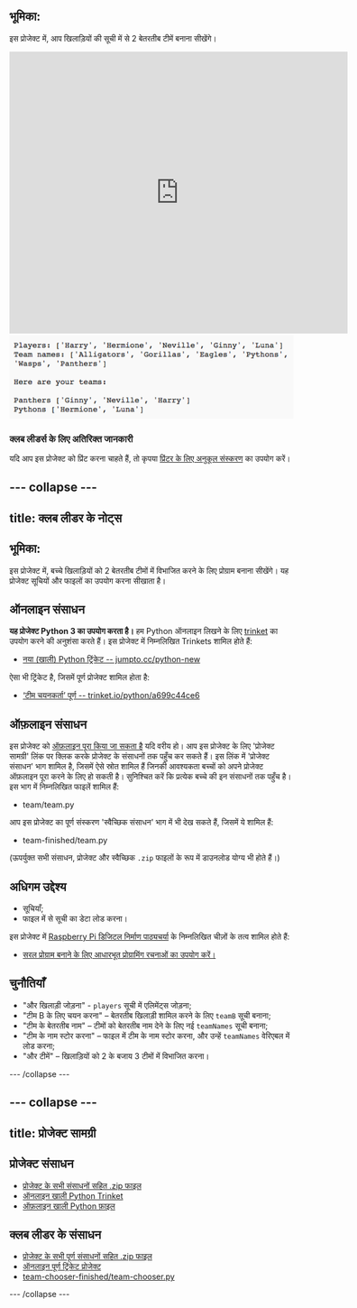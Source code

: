 ## भूमिका: 
इस प्रोजेक्ट में, आप खिलाड़ियों की सूची में से 2 बेतरतीब टीमें बनाना सीखेंगे।

<div class="trinket">
  <iframe src="https://trinket.io/embed/python/a699c44ce6?outputOnly=true&start=result" width="600" height="500" frameborder="0" marginwidth="0" marginheight="0" allowfullscreen>
  </iframe>
  <img src="images/team-finished.png">
</div>

### क्लब लीडर्स के लिए अतिरिक्त जानकारी

यदि आप इस प्रोजेक्ट को प्रिंट करना चाहते हैं, तो कृपया [प्रिंटर के लिए अनुकूल संस्करण](https://projects.raspberrypi.org/en/projects/team-chooser/print) का उपयोग करें।


--- collapse ---
---
title: क्लब लीडर के नोट्स
---


## भूमिका:
इस प्रोजेक्ट में, बच्चे खिलाड़ियों को 2 बेतरतीब टीमों में विभाजित करने के लिए प्रोग्राम बनाना सीखेंगे। यह प्रोजेक्ट सूचियों और फाइलों का उपयोग करना सीखाता है।

## ऑनलाइन संसाधन

__यह प्रोजेक्ट Python 3 का उपयोग करता है।__ हम Python ऑनलाइन लिखने के लिए [trinket](https://trinket.io/) का उपयोग करने की अनुशंसा करते हैं। इस प्रोजेक्ट में निम्नलिखित Trinkets शामिल होते हैं:

+ [नया (खाली) Python ट्रिंकेट -- jumpto.cc/python-new](http://jumpto.cc/python-new)

ऐसा भी ट्रिंकेट है, जिसमें पूर्ण प्रोजेक्ट शामिल होता है:

+ [‘टीम चयनकर्ता’ पूर्ण -- trinket.io/python/a699c44ce6](https://trinket.io/python/a699c44ce6)

## ऑफ़लाइन संसाधन
इस प्रोजेक्ट को [ऑफ़लाइन पूरा किया जा सकता है](https://www.codeclubprojects.org/en-GB/resources/python-working-offline/) यदि वरीय हो। आप इस प्रोजेक्ट के लिए 'प्रोजेक्ट सामग्री' लिंक पर क्लिक करके प्रोजेक्ट के संसाधनों तक पहुँच कर सकते हैं। इस लिंक में 'प्रोजेक्ट संसाधन' भाग शामिल है, जिसमें ऐसे स्रोत शामिल हैं जिनकी आवश्यकता बच्चों को अपने प्रोजेक्ट ऑफ़लाइन पूरा करने के लिए हो सकती है। सुनिश्चित करें कि प्रत्येक बच्चे की इन संसाधनों तक पहुँच है। इस भाग में निम्नलिखित फाइलें शामिल हैं:

+ team/team.py

आप इस प्रोजेक्ट का पूर्ण संस्करण 'स्वैच्छिक संसाधन' भाग में भी देख सकते हैं, जिसमें ये शामिल हैं:

+ team-finished/team.py

(ऊपर्युक्त सभी संसाधन, प्रोजेक्ट और स्वैच्छिक `.zip` फाइलों के रूप में डाउनलोड योग्य भी होते हैं।)

## अधिगम उद्देश्य
+ सूचियाँ;
+ फाइल में से सूची का डेटा लोड करना।

इस प्रोजेक्ट में [Raspberry Pi डिजिटल निर्माण पाठ्यचर्या](http://rpf.io/curriculum) के निम्नलिखित चीज़ों के तत्व शामिल होते हैं:

+ [सरल प्रोग्राम बनाने के लिए आधारभूत प्रोग्रामिंग रचनाओं का उपयोग करें।](https://www.raspberrypi.org/curriculum/programming/creator)

## चुनौतियाँ
+ "और खिलाड़ी जोड़ना" - `players` सूची में एलिमेंट्स जोड़ना;
+ "टीम B के लिए चयन करना" – बेतरतीब खिलाड़ी शामिल करने के लिए `teamB` सूची बनाना;
+ "टीम के बेतरतीब नाम" – टीमों को बेतरतीब नाम देने के लिए नई `teamNames` सूची बनाना;
+ "टीम के नाम स्टोर करना" – फाइल में टीम के नाम स्टोर करना, और उन्हें `teamNames` वेरिएबल में लोड करना;
+ "और टीमें" – खिलाड़ियों को 2 के बजाय 3 टीमों में विभाजित करना।

--- /collapse ---


--- collapse ---
---
title: प्रोजेक्ट सामग्री
---
## प्रोजेक्ट संसाधन
* [प्रोजेक्ट के सभी संसाधनों सहित .zip फाइल](resources/team-chooser-project-resources.zip)
* [ऑनलाइन खाली Python Trinket](http://jumpto.cc/python-new)
* [ऑफ़लाइन खाली Python फ़ाइल](resources/new-new.py)

## क्लब लीडर के संसाधन
* [प्रोजेक्ट के सभी पूर्ण संसाधनों सहित .zip फाइल](resources/team-chooser-volunteer-resources.zip)
* [ऑनलाइन पूर्ण ट्रिंकेट प्रोजेक्ट](https://trinket.io/python/a699c44ce6)
* [team-chooser-finished/team-chooser.py](resources/team-chooser-finished-team-chooser.py)

--- /collapse ---
